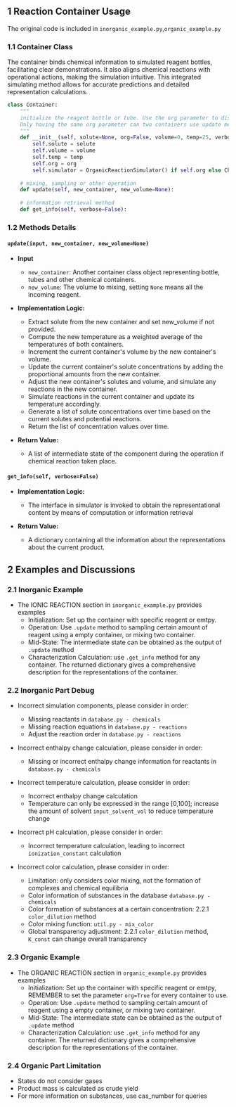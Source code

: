 ## 1 Reaction Container Usage

The original code is included in `inorganic_example.py`,`organic_example.py`

### 1.1 Container Class

The container binds chemical information to simulated reagent bottles, facilitating clear demonstrations. It also aligns chemical reactions with operational actions, making the simulation intuitive. 
This integrated simulating method allows for accurate predictions and detailed representation calculations.

```python
class Container:
    """
    initialize the reagent bottle or tube. Use the org parameter to distinguish organic and inorganic reaction.
    Only having the same org parameter can two containers use update method with each other.
    """
    def __init__(self, solute=None, org=False, volume=0, temp=25, verbose=False):
        self.solute = solute
        self.volume = volume
        self.temp = temp
        self.org = org
        self.simulator = OrganicReactionSimulator() if self.org else ChemicalReactionSimulator()
    
    # mixing, sampling or other operation
    def update(self, new_container, new_volume=None):
    
    # information retrieval method
    def get_info(self, verbose=False):
```

### 1.2 Methods Details
#### `update(input, new_container, new_volume=None)`
-   **Input**
    - `new_container`: Another container class object representing bottle, tubes and other chemical containers.
    - `new_volume`: The volume to mixing, setting `None` means all the incoming reagent.

- **Implementation Logic:**
  - Extract solute from the new container and set new_volume if not provided.
  - Compute the new temperature as a weighted average of the temperatures of both containers.
  - Increment the current container's volume by the new container's volume.
  - Update the current container's solute concentrations by adding the proportional amounts from the new container.
  - Adjust the new container's solutes and volume, and simulate any reactions in the new container.
  - Simulate reactions in the current container and update its temperature accordingly.
  - Generate a list of solute concentrations over time based on the current solutes and potential reactions.
  - Return the list of concentration values over time.

-   **Return Value:**
    - A list of intermediate state of the component during the operation if chemical reaction taken place.

#### `get_info(self, verbose=False)`
-   **Implementation Logic:**
    - The interface in simulator is invoked to obtain the representational content by means of computation or information retrieval

-   **Return Value:**
    - A dictionary containing all the information about the representations about the current product.

## 2 Examples and Discussions

### 2.1 Inorganic Example

- The IONIC REACTION section in `inorganic_example.py` provides examples
  - Initialization: Set up the container with specific reagent or emtpy.
  - Operation: Use `.update` method to sampling certain amount of reagent using a empty container, or mixing two container.
  - Mid-State: The intermediate state can be obtained as the output of `.update` method
  - Characterization Calculation: use `.get_info` method for any container. The returned dictionary gives a comprehensive description for the representations of the container.

### 2.2 Inorganic Part Debug
- Incorrect simulation components, please consider in order:
  - Missing reactants in `database.py - chemicals`
  - Missing reaction equations in `database.py - reactions`
  - Adjust the reaction order in `database.py - reactions`

- Incorrect enthalpy change calculation, please consider in order:
  - Missing or incorrect enthalpy change information for reactants in `database.py - chemicals`

- Incorrect temperature calculation, please consider in order:
  - Incorrect enthalpy change calculation
  - Temperature can only be expressed in the range [0,100]; increase the amount of solvent `input_solvent_vol` to reduce temperature change

- Incorrect pH calculation, please consider in order:
  - Incorrect temperature calculation, leading to incorrect `ionization_constant` calculation

- Incorrect color calculation, please consider in order:
  - Limitation: only considers color mixing, not the formation of complexes and chemical equilibria
  - Color information of substances in the database `database.py - chemicals`
  - Color formation of substances at a certain concentration: 2.2.1 `color_dilution` method
  - Color mixing function: `util.py - mix_color`
  - Global transparency adjustment: 2.2.1 `color_dilution` method, `K_const` can change overall transparency


### 2.3 Organic Example
- The ORGANIC REACTION section in `organic_example.py` provides examples
  - Initialization: Set up the container with specific reagent or emtpy, REMEMBER to set the parameter `org=True` for every container to use.
  - Operation: Use `.update` method to sampling certain amount of reagent using a empty container, or mixing two container.
  - Mid-State: The intermediate state can be obtained as the output of `.update` method
  - Characterization Calculation: use `.get_info` method for any container. The returned dictionary gives a comprehensive description for the representations of the container.

### 2.4 Organic Part Limitation

- States do not consider gases
- Product mass is calculated as crude yield
- For more information on substances, use cas_number for queries
